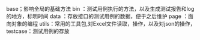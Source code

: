 base；影响全局的基础方法
bin ：测试用例执行的方法，以及生成测试报告和log的地方，标明时间
data ：存放接口的测试用例的数据，便于之后维护
page ：面向对象的编程
utils：常用的工具包,对Excel文件读取，操作，以及对json的操作，
testcase：测试用例的存放
